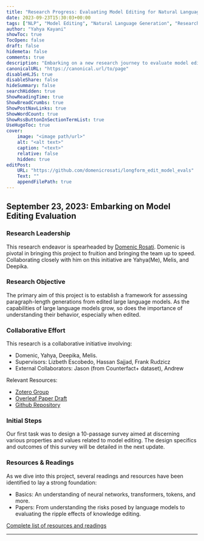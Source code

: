 ```yaml
---
title: "Research Progress: Evaluating Model Editing for Natural Language Generation"
date: 2023-09-23T15:30:03+00:00
tags: ["NLP", "Model Editing", "Natural Language Generation", "Research Update"]
author: "Yahya Kayani"
showToc: true
TocOpen: false
draft: false
hidemeta: false
comments: true
description: "Embarking on a new research journey to evaluate model editing in the realm of natural language generation."
canonicalURL: "https://canonical.url/to/page"
disableHLJS: true
disableShare: false
hideSummary: false
searchHidden: true
ShowReadingTime: true
ShowBreadCrumbs: true
ShowPostNavLinks: true
ShowWordCount: true
ShowRssButtonInSectionTermList: true
UseHugoToc: true
cover:
    image: "<image path/url>"
    alt: "<alt text>"
    caption: "<text>"
    relative: false
    hidden: true
editPost:
    URL: "https://github.com/domenicrosati/longform_edit_model_evals"
    Text: ""
    appendFilePath: true
---
```


## **September 23, 2023: Embarking on Model Editing Evaluation**

### **Research Leadership**

This research endeavor is spearheaded by [Domenic Rosati](https://github.com/domenicrosati). Domenic is pivotal in bringing this project to fruition and bringing the team up to speed. Collaborating closely with him on this initiative are Yahya(Me), Melis, and Deepika.


### **Research Objective**

The primary aim of this project is to establish a framework for assessing paragraph-length generations from edited large language models. As the capabilities of large language models grow, so does the importance of understanding their behavior, especially when edited.

### **Collaborative Effort**

This research is a collaborative initiative involving:

- Domenic, Yahya, Deepika, Melis.
- Supervisors: Lizbeth Escobedo, Hassan Sajjad, Frank Rudzicz
- External Collaborators: Jason (from Counterfact+ dataset), Andrew

Relevant Resources:
- [Zotero Group](https://www.zotero.org/groups/5187924/long-form-model-edit-eval)
- [Overleaf Paper Draft](https://www.overleaf.com/4737549179znvrxghfcyqg)
- [Github Repository](https://github.com/domenicrosati/longform_edit_model_evals)

### **Initial Steps**

Our first task was to design a 10-passage survey aimed at discerning various properties and values related to model editing. The design specifics and outcomes of this survey will be detailed in the next update.

### **Resources & Readings**

As we dive into this project, several readings and resources have been identified to lay a strong foundation:
- Basics: An understanding of neural networks, transformers, tokens, and more.
- Papers: From understanding the risks posed by language models to evaluating the ripple effects of knowledge editing.

[Complete list of resources and readings](#link-to-a-detailed-resource-section-or-page)

---

